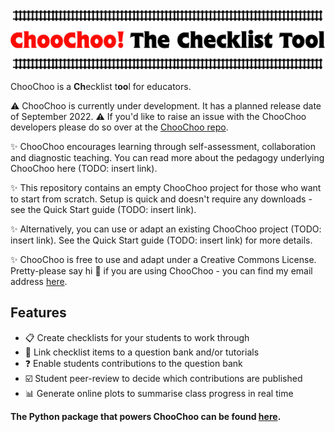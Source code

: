 <img src="https://github.com/lucydot/ChooChoo/raw/main/docs/images/icon2.png" width="800">

ChooChoo is a **Ch**ecklist t**oo**l for educators. 

⚠️ ChooChoo is currently under development. It has a planned release date of September 2022.
⚠️ If you'd like to raise an issue with the ChooChoo developers please do so over at the [ChooChoo repo](https://github.com/lucydot/ChooChoo/).

✨ ChooChoo encourages learning through self-assessment, collaboration and diagnostic teaching. You can read more about the pedagogy underlying ChooChoo here (TODO: insert link).

✨ This repository contains an empty ChooChoo project for those who want to start from scratch. Setup is quick and doesn't require any downloads - see the Quick Start guide (TODO: insert link).

✨  Alternatively, you can use or adapt an existing ChooChoo project (TODO: insert link). See the Quick Start guide (TODO: insert link) for more details.

✨ ChooChoo is free to use and adapt under a Creative Commons License. Pretty-please say hi :wave: if you are using ChooChoo - you can find my email address [here](https://lucydot.github.io/about/).

## Features

- 📋 Create checklists for your students to work through
- 🔗 Link checklist items to a question bank and/or tutorials
- ❓ Enable students contributions to the question bank
- ☑️ Student peer-review to decide which contributions are published
- 📊 Generate online plots to summarise class progress in real time 

**The Python package that powers ChooChoo can be found [here](https://github.com/lucydot/ChooChoo/).**
